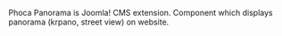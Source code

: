 Phoca Panorama is Joomla! CMS extension. Component which displays panorama (krpano, street view) on website.